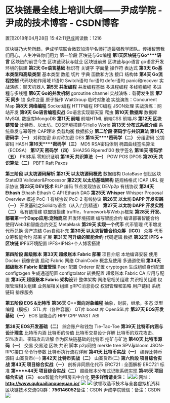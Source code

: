 
# 区块链最全线上培训大纲——尹成学院 - 尹成的技术博客 - CSDN博客

置顶2018年04月28日 15:42:11[尹成](https://me.csdn.net/yincheng01)阅读数：1216


区块链乃大势所趋，尹成学院联合微软加清华名师打造最强教学团队。传播智慧我们用心，人生冲锋你们用力
第一阶段 区块链与Go编程
**第****1****天****区块链与****Go****语言**
区块链的前世今生
区块链现状与就业
区块链前景
区块链与go语言
go语言开发环境的搭建
**第2天 Go语言基础**
标识符
关键字
字面量
操作符
表达式
**第3天 Go基本类型和高级类型**
基本类型
数组
切片
字典
函数和方法
接口
结构体
**第4天 Go流程控制**
代码块和作用域
If语句
Switch语句
for语句
defer语句
panic和recover
实战演练：聊天机器人
**第5天 并发编程**
并发编程基础
多进程编程
多线程编程
多进程与多线程
**第6天 Go的并发机制**
goroutine
channel
实战演练：载荷发生器
**第7天 同步**
锁
条件变量
原子操作
WaitGroup
临时对象池
实战演练：Concurrent Map
**第8天 网络编程**
Socket编程
HTTP编程
RPC编程
JSON处理
实战演练：网站开发
**第9天 Go语言编程实战**
Go语言实现聊天室
爬虫
**第10天 数据库**
数据库MySQL
数据库MongoDB
**第11天 前端**
前端HTML
前端CSS
前端JS
**第12天 区块链预备**
比特币、以太坊、EOS环境搭建与Hello World
**第13天 分布式系统介绍**
系统重发与幂等性
CAP理论
负载均衡
数据拆分
**第二阶段 密码学与共识算法**
**第14天 密码学（一）**
对称加密
非对称加密
DES
**第15天****密码学（二）**
分组密码
公钥密码
HASH
**第16天****密码学（三）**
MD5
RSA密码体制
椭圆曲线签名算法（ECDSA）
**第17天 密码学（四）**
SHA256
Ripemd130
数字签名
**第18天 密码学（五）**
PKI体系
零知识证明
**第19天 共识算法（一）**
POW
POS
DPOS
**第20天 共识算法（二）**
PBFT
Raft
Paxos

**第三阶段 以太坊源码解析**
**第21天 以太坊源码概览**
数据结构
DataBase
创世区块
StateDB
Validator&Processor
**第22天 以太坊基础架构**
链规格格式
ICAP
URL 提示协议
**第23天 DEV技术**
RLP 编码
节点发现协议
DEVp2p 有线协议
**第24天 Ethash**
Ethash
Ethash C API
Ethash DAG
**第25天 Whisper**
Whisper Proposal
Overview 概述
PoC-1 有线协议
PoC-2 有线协议
**第26天 以太坊 DAPP 开发实践（一）**
开发基础之Solidity语言（从入门到精通）
**第27天 以太坊 DAPP 开发实践（二）**
私有链搭建
联盟链搭建
truffle，framework与Web.js框架
**第28天 开发、部署第一个Dapp应用:宠物商店**
开发环境搭建
编写智能合约
编译部署智能合约
使用Web3和智能合约交互
MetaMask
**第29天 实现一个代币**
代币管理
代币增发
代币兑换
资产冻结
Gas自动补充
**第30天 以太坊智能合约众筹（ICO）**
众筹
代币
众筹智能合约
部署
扩展
**第31天 可升级的智能合约**
代码逻辑
数据
**第32天 IPFS + 区块链**
IPFS环境配置
IPFS+IPNS+个人博客搭建

**第四阶段 超级账本**
**第33天 超级账本 Fabric 部署**
项目介绍
本地编译安装
使用 Docker 镜像安装
启动 Fabric 网络
ChainCode 概念及使用
多通道使用
**第34天 超级账本 Fabric 配置管理**
Peer 配置
Orderer 配置
cryptogen 生成组织身份配置
configtxgen 生成通道配置
configtxlator 转换配置
超级账本 Fabric CA 应用与配置
**第35天 超级账本 Fabric 架构设计**
整体架构
网络层相关组建
共识相关组建
权限管理相关组建
业务层相关组建
gRPC消息协议
权限管理和策略
用户链码
系统链码
排序服务

**第五阶段 EOS &比特币**
**第36天 C++面向对象编程**
抽象，封装，继承，多态
泛型编程（模板）
STL 库（各种容器）
QT库
boost 库
OpenSSL库
**第37天 EOS开发基础（一）**
EOS 智能合约
HPP
CPP
WAST
ABI

**第38天 EOS开发基础（二）**
综合账户和钱包
Tie-Tac-Toe
**第39天 比特币内涵与设计理念**
比特币内涵
比特币的价值
比特币交易设计详解
比特币的双花攻击、51%攻击、密码攻击详解
作为区块链基础的比特币
挖矿与矿池
**第40天 比特币源码（一）**
交易
交易池
区块
共识
脚本
p2p网络
merkle tree
SPV与bloom
JSON-RPC接口
命令行参数
比特币执行流程详解
**第41天 比特币实战（一）**
编译比特币源码
山寨货币(一)
**第42天 比特币实战（二）**
山寨货币(二)
**第六阶段 项目综合实战**
**第43天 项目综合实战（一）**
剖析非同质化代币 ERC721 : 全面解析 ERC721 标准
**第****44天 项目综合实战（二）**
超级账本分布式记账系统实现
**第45天 项目综合实战（三）**
eos智能合约租房去中介化
**更多详情请关注：**
![](https://img-blog.csdn.net/20180425001235188?watermark/2/text/aHR0cHM6Ly9ibG9nLmNzZG4ubmV0L3lpbmNoZW5nMDE=/font/5a6L5L2T/fontsize/400/fill/I0JBQkFCMA==/dissolve/70)![](https://img-blog.csdn.net/20180425001144107?watermark/2/text/aHR0cHM6Ly9ibG9nLmNzZG4ubmV0L3lpbmNoZW5nMDE=/font/5a6L5L2T/fontsize/400/fill/I0JBQkFCMA==/dissolve/70)
网址：**http://www.qukuailianxueyuan.io/**
![](https://img-blog.csdn.net/20180426145827720?watermark/2/text/aHR0cHM6Ly9ibG9nLmNzZG4ubmV0L3lpbmNoZW5nMDE=/font/5a6L5L2T/fontsize/400/fill/I0JBQkFCMA==/dissolve/70)
![](https://img-blog.csdn.net/2018042614570887?watermark/2/text/aHR0cHM6Ly9ibG9nLmNzZG4ubmV0L3lpbmNoZW5nMDE=/font/5a6L5L2T/fontsize/400/fill/I0JBQkFCMA==/dissolve/70)
欲领取造币技术与全套虚拟机资料
区块链技术交流QQ群：**756146052**备注：CSDN
尹成学院微信：备注：CSDN
![](https://img-blog.csdn.net/20180425000635656?watermark/2/text/aHR0cHM6Ly9ibG9nLmNzZG4ubmV0L3lpbmNoZW5nMDE=/font/5a6L5L2T/fontsize/400/fill/I0JBQkFCMA==/dissolve/70)





